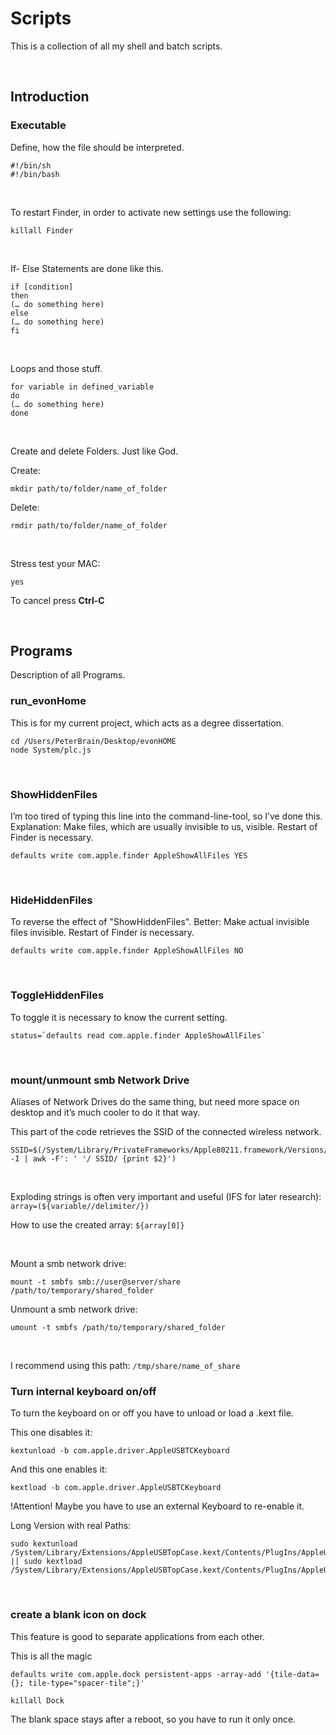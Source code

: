 # Scripts
This is a collection of all my shell and batch scripts.

&nbsp;

## Introduction
### Executable
Define, how the file should be interpreted.

```
#!/bin/sh
#!/bin/bash
```
&nbsp;

To restart Finder, in order to activate new settings use the following:

```
killall Finder
```
&nbsp;

If- Else Statements are done like this.

```
if [condition]
then
(… do something here)
else
(… do something here)
fi
```
&nbsp;

Loops and those stuff.

```
for variable in defined_variable
do
(… do something here)
done
```
&nbsp;

Create and delete Folders. Just like God.

Create:
```
mkdir path/to/folder/name_of_folder
```

Delete:
```
rmdir path/to/folder/name_of_folder
```
&nbsp;

Stress test your MAC:
```
yes
```
To cancel press __Ctrl-C__

&nbsp;
&nbsp;

## Programs
Description of all Programs.
&nbsp;

### run_evonHome
This is for my current project, which acts as a degree dissertation.
```
cd /Users/PeterBrain/Desktop/evonHOME
node System/plc.js
```
&nbsp;

### ShowHiddenFiles
I’m too tired of typing this line into the command-line-tool, so I’ve done this.
Explanation: Make files, which are usually invisible to us, visible. Restart of Finder is necessary.
```
defaults write com.apple.finder AppleShowAllFiles YES
```
&nbsp;

### HideHiddenFiles
To reverse the effect of "ShowHiddenFiles". Better: Make actual invisible files invisible. Restart of Finder is necessary.
```
defaults write com.apple.finder AppleShowAllFiles NO
```
&nbsp;

### ToggleHiddenFiles
To toggle it is necessary to know the current setting.
```
status=`defaults read com.apple.finder AppleShowAllFiles`
```
&nbsp;

### mount/unmount smb Network Drive
Aliases of Network Drives do the same thing, but need more space on desktop and it’s much cooler to do it that way.

This part of the code retrieves the SSID of the connected wireless network.
```
SSID=$(/System/Library/PrivateFrameworks/Apple80211.framework/Versions/Current/Resources/airport -I | awk -F': ' '/ SSID/ {print $2}')
```
&nbsp;

Exploding strings is often very important and useful (IFS for later research): `array=(${variable//delimiter/})`

How to use the created array: `${array[0]}`

&nbsp;

Mount a smb network drive:
```
mount -t smbfs smb://user@server/share /path/to/temporary/shared_folder
```

Unmount a smb network drive:
```
umount -t smbfs /path/to/temporary/shared_folder
```
&nbsp;

I recommend using this path: `/tmp/share/name_of_share`
&nbsp;

### Turn internal keyboard on/off
To turn the keyboard on or off you have to unload or load a .kext file.

This one disables it:
```
kextunload -b com.apple.driver.AppleUSBTCKeyboard
```

And this one enables it:
```
kextload -b com.apple.driver.AppleUSBTCKeyboard
```
!Attention! Maybe you have to use an external Keyboard to re-enable it.

Long Version with real Paths:
```
sudo kextunload /System/Library/Extensions/AppleUSBTopCase.kext/Contents/PlugIns/AppleUSBTCKeyboard.kext/ || sudo kextload /System/Library/Extensions/AppleUSBTopCase.kext/Contents/PlugIns/AppleUSBTCKeyboard.kext/
```
&nbsp;

### create a blank icon on dock
This feature is good to separate applications from each other.

This is all the magic
```
defaults write com.apple.dock persistent-apps -array-add '{tile-data={}; tile-type="spacer-tile";}'

killall Dock
```
The blank space stays after a reboot, so you have to run it only once.
&nbsp;
